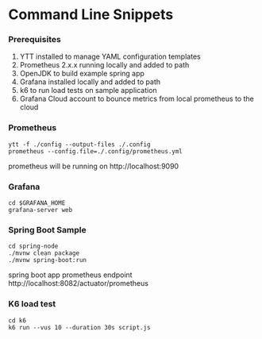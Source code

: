 # Command Line Snippets

### Prerequisites
1. YTT installed to manage YAML configuration templates
2. Prometheus 2.x.x running locally and added to path
3. OpenJDK to build example spring app
4. Grafana installed locally and added to path
5. k6 to run load tests on sample application
6. Grafana Cloud account to bounce metrics from local prometheus to the cloud

### Prometheus
```
ytt -f ./config --output-files ./.config
prometheus --config.file=./.config/prometheus.yml
```
prometheus will be running on http://localhost:9090

### Grafana
```
cd $GRAFANA_HOME
grafana-server web
```

### Spring Boot Sample 
```
cd spring-node
./mvnw clean package
./mvnw spring-boot:run
```
spring boot app prometheus endpoint http://localhost:8082/actuator/prometheus

### K6 load test
```
cd k6
k6 run --vus 10 --duration 30s script.js
```